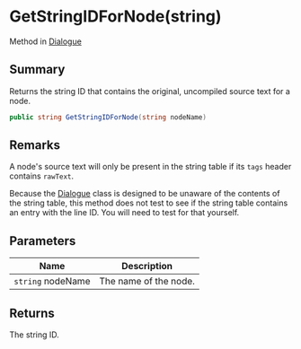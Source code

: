 # GetStringIDForNode(string)

Method in [Dialogue](yarn.dialogue.md)

## Summary

Returns the string ID that contains the original, uncompiled source text for a node.

```csharp
public string GetStringIDForNode(string nodeName)
```

## Remarks

A node's source text will only be present in the string table if its `tags` header contains `rawText`.

Because the [Dialogue](yarn.dialogue.md) class is designed to be unaware of the contents of the string table, this method does not test to see if the string table contains an entry with the line ID. You will need to test for that yourself.

## Parameters

| Name              | Description           |
| ----------------- | --------------------- |
| `string` nodeName | The name of the node. |

## Returns

The string ID.

